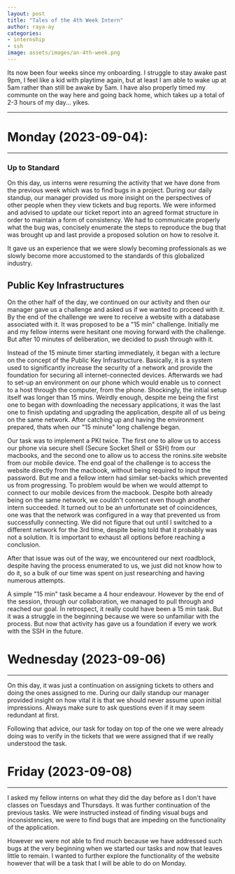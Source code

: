 ```yaml
---
layout: post
title: "Tales of the 4th Week Intern"
author: raya-ay
categories: 
- internship
- ssh
image: assets/images/an-4th-week.png
---
```


Its now been four weeks since my onboarding. I struggle to stay awake past 9pm, I feel like a kid with playtime again, but at least I am able to wake up at 5am rather than still be awake by 5am. I have also properly timed my communte on the way here and going back home, which takes up a total of 2-3 hours of my day... yikes.

---

# Monday (2023-09-04):
---
### Up to Standard
On this day, us interns were resuming the activity that we have done from the previous week which was to find bugs in a project. During our daily standup, our manager provided us more insight on the perspectives of other people when they view tickets and bug reports. We were informed and advised to update our ticket report into an agreed format structure in order to maintain a form of consistency. We had to communicate properly what the bug was, concisely enumerate the steps to reproduce the bug that was brought up and last provide a proposed solution on how to resolve it. 

It gave us an experience that we were slowly becoming professionals as we slowly become more accustomed to the standards of this globalized industry.

## Public Key Infrastructures
On the other half of the day, we continued on our activity and then our manager gave us a challenge and asked us if we wanted to proceed with it. By the end of the challenge we were to receive a website with a database associated with it. It was proposed to be a "15 min" challenge. Initially me and my fellow interns were hesitant one moving forward with the challenge. But after 10 minutes of deliberation, we decided to push through with it.

Instead of the 15 minute timer starting immediately, it began with a lecture on the concept of the Public Key Infrastructure. Basically, it is a system used to significantly increase the security of a network and provide the foundation for securing all internet-connected devices. Afterwards we had to set-up an environment on our phone which would enable us to connect to a host through the computer, from the phone. Shockingly, the initial setup itself was longer than 15 mins. Weirdly enough, despite me being the first one to began with downloading the necessary applications, it was the last one to finish updating and upgrading the application, despite all of us being on the same network. After catching up and having the environment prepared, thats when our "15 minute" long challenge began.

Our task was to implement a PKI twice. The first one to allow us to access our phone via secure shell (Secure Socket Shell or SSH) from our macbooks, and the second one to allow us to access the ronins.site website from our mobile device. The end goal of the challenge is to access the website directly from the macbook, without being required to input the password.
But me and a fellow intern had similar set-backs which prevented us from progressing. To problem would be when we would attempt to connect to our mobile devices from the macbook. Despite both already being on the same network, we couldn't connect even though another intern succeeded. It turned out to be an unfortunate set of coincidences, one was that the network was configured in a way that prevented us from successfully connecting. We did not figure that out until I switched to a different network for the 3rd time, despite being told that it probably was not a solution. It is important to exhaust all options before reaching a conclusion.

After that issue was out of the way, we encountered our next roadblock, despite having the process enumerated to us, we just did not know how to do it, so a bulk of our time was spent on just researching and having numerous attempts.

A simple "15 min" task became a 4 hour endeavour. However by the end of the session, through our collaboration, we managed to pull through and reached our goal. In retrospect, it really could have been a 15 min task. But it was a struggle in the beginning because we were so unfamiliar with the process. But now that activity has gave us a foundation if every we work with the SSH in the future.


# Wednesday (2023-09-06)
---
On this day, it was just a continuation on assigning tickets to others and doing the ones assigned to me. During our daily standup our manager provided insight on how vital it is that we should never assume upon initial impressions. Always make sure to ask questions even if it may seem redundant at first.

Following that advice, our task for today on top of the one we were already doing was to verify in the tickets that we were assigned that if we really understood the task.


# Friday (2023-09-08)
---
I asked my fellow interns on what they did the day before as I don't have classes on Tuesdays and Thursdays. It was further continuation of the previous tasks. We were instructed instead of finding visual bugs and inconsistencies, we were to find bugs that are impeding on the functionality of the application.

However we were not able to find much because we have addressed such bugs at the very beginning when we started our tasks and now that leaves little to remain. I wanted to further explore the functionality of the website however that will be a task that I will be able to do on Monday.